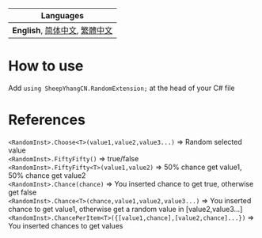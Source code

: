| Languages |
|-|
| **English**, [简体中文](README_sChs.md), [繁體中文](README_tChs.md)|
# How to use
Add ```using SheepYhangCN.RandomExtension;``` at the head of your C# file

# References
```<RandomInst>.Choose<T>(value1,value2,value3...)``` => Random selected value<br>
```<RandomInst>.FiftyFifty()``` => true/false<br>
```<RandomInst>.FiftyFifty<T>(value1,value2)``` => 50% chance get value1, 50% chance get value2<br>
```<RandomInst>.Chance(chance)``` => You inserted chance to get true, otherwise get false<br>
```<RandomInst>.Chance<T>(chance,value1,value2,value3...)``` => You inserted chance to get value1, otherwise get a random value in [value2,value3...]<br>
```<RandomInst>.ChancePerItem<T>({[value1,chance],[value2,chance]...})``` => You inserted chances to get values